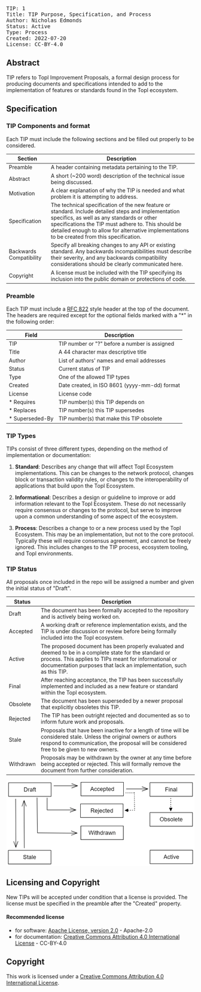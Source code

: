 <pre>
TIP: 1
Title: TIP Purpose, Specification, and Process
Author: Nicholas Edmonds <n.edmonds@topl.me>
Status: Active
Type: Process
Created: 2022-07-20
License: CC-BY-4.0
</pre>

## Abstract
TIP refers to Topl Improvement Proposals, a formal design process for producing documents and specifications intended to add to the implementation of features or standards found in the Topl ecosystem. 

## Specification

### TIP Components and format

Each TIP must include the following sections and be filled out properly to be considered.

| Section                 | Description                                                                                                                                                                                                                                                                                              |
| ----------------------- | -------------------------------------------------------------------------------------------------------------------------------------------------------------------------------------------------------------------------------------------------------------------------------------------------------- |
| Preamble                | A header containing metadata pertaining to the TIP.                                                                                                                                                                                                                                                       |
| Abstract                | A short (~200 word) description of the technical issue being discussed.                                                                                                                                                                                                                                  |
| Motivation              | A clear explanation of why the TIP is needed and what problem it is attempting to address.                                                                                                                                                                                                               |
| Specification           | The technical specification of the new feature or standard. Include detailed steps and implementation specifics, as well as any standards or other specifications the TIP must adhere to. This should be detailed enough to allow for alternative implementations to be created from this specification. |
| Backwards Compatibility | Specify all breaking changes to any API or existing standard. Any backwards incompatibilities must describe their severity, and any backwards compatibility considerations should be clearly communicated here.                                                                                          |
| Copyright               | A license must be included with the TIP specifying its inclusion into the public domain or protections of code. |


### Preamble

Each TIP must include a [RFC 822](https://www.ietf.org/rfc/rfc822.txt) style header at the top of the document. The headers are required except for the optional fields marked with a "*" in the following order:

| Field           | Description                                   |
| --------------- | --------------------------------------------- |
| TIP             | TIP number or "?" before a number is assigned |
| Title           | A 44 character max descriptive title          |
| Author          | List of authors' names and email addresses    |
| Status          | Current status of TIP                         |
| Type            | One of the allowed TIP types                  |
| Created         | Date created, in ISO 8601 (yyyy-mm-dd) format |
| License         | License code                                  |
| * Requires      | TIP number(s) this TIP depends on             |
| * Replaces      | TIP number(s) this TIP supersedes             |
| * Superseded-By | TIP number(s) that make this TIP obsolete |

### TIP Types

TIPs consist of three different types, depending on the method of implementation or documentation:

1. **Standard**:
  Describes any change that will affect Topl Ecosystem implementations. This can be changes to the network protocol, changes block or transaction validity rules, or changes to the interoperability of applications that build upon the Topl Ecosystem.

2. **Informational**: Describes a design or guideline to improve or add information relevant to the Topl Ecosystem. These do not necessarily require consensus or changes to the protocol, but serve to improve upon a common understanding of some aspect of the ecosystem.

3. **Process**: Describes a change to or a new process used by the Topl Ecosystem. This may be an implementation, but not to the core protocol. Typically these will require consensus agreement, and cannot be freely ignored. This includes changes to the TIP process, ecosystem tooling, and Topl environments.


### TIP Status

All proposals once included in the repo will be assigned a number and given the initial status of "Draft". 

| Status    | Description                                                                                                                                                                                                                               |
| --------- | ----------------------------------------------------------------------------------------------------------------------------------------------------------------------------------------------------------------------------------------- |
| Draft     | The document has been formally accepted to the repository and is actively being worked on.                                                                                                                                                |
| Accepted  | A working draft or reference implementation exists, and the TIP is under discussion or review before being formally included into the Topl ecosystem.                                                                                     |
| Active    | The proposed document has been properly evaluated and deemed to be in a complete state for the standard or process. This applies to TIPs meant for informational or documentation purposes that lack an implementation, such as this TIP. |
| Final     | After reaching acceptance, the TIP has been successfully implemented and included as a new feature or standard within the Topl ecosystem.                                                                                                 |
| Obsolete  | The document has been superseded by a newer proposal that explicitly obsoletes this TIP.                                                                                                                                                  |
| Rejected  | The TIP has been outright rejected and documented as so to inform future work and proposals.                                                                                                                                              |
| Stale     | Proposals that have been inactive for a length of time will be considered stale. Unless the original owners or authors respond to communication, the proposal will be considered free to be given to new owners.                          |
| Withdrawn | Proposals may be withdrawn by the owner at any time before being accepted or rejected. This will formally remove the document from further consideration. |

![Process for defining and accepting new TIPs](TIP-0001-process.png)


## Licensing and Copyright
New TIPs will be accepted under condition that a license is provided. The license must be specified in the preamble after the "Created" property.

#### Recommended license
* for software: [Apache License, version 2.0][apache] - Apache-2.0
* for documentation: [Creative Commons Attribution 4.0 International License][cc-by] - CC-BY-4.0

## Copyright

This work is licensed under a
[Creative Commons Attribution 4.0 International License][cc-by].

[cc-by]: https://creativecommons.org/licenses/by/4.0/
[apache]: https://www.apache.org/licenses/LICENSE-2.0